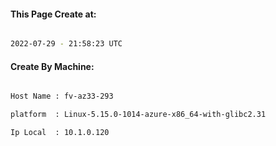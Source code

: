 
   
#### This Page Create at:

```bash

2022-07-29 - 21:58:23 UTC

```

#### Create By Machine:

```bash

Host Name : fv-az33-293

platform  : Linux-5.15.0-1014-azure-x86_64-with-glibc2.31

Ip Local  : 10.1.0.120

```

